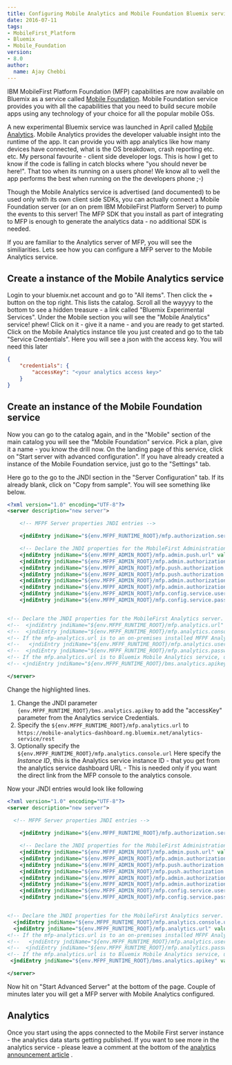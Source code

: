 ```yaml
---
title: Configuring Mobile Analytics and Mobile Foundation Bluemix services
date: 2016-07-11
tags:
- MobileFirst_Platform
- Bluemix
- Mobile_Foundation
version:
- 8.0
author:
  name: Ajay Chebbi
---
```


IBM MobileFirst Platform Foundation (MFP) capabilities are now available on Bluemix as a service called [Mobile Foundation](https://mobilefirstplatform.ibmcloud.com/tutorials/en/foundation/8.0/ibm-containers/using-mobile-foundation/). Mobile Foundation service provides you with all the capabilities that you need to build secure mobile apps using any technology of your choice for all the popular mobile OSs.

A new experimental Bluemix service was launched in April called [Mobile Analytics](https://mobilefirstplatform.ibmcloud.com/blog/2016/04/30/mobile-analytics-for-bluemix-service/). Mobile Analytics provides the developer valuable insight into the runtime of the app. It can provide you with app analytics like how many devices have connected, what is the OS breakdown, crash reporting  etc. etc. My personal favourite - client side developer logs. This is how I get to know if the code is falling in catch blocks where "you should never be here!". That too when its running on a users phone! We know all to well the app performs the best when running on the the developers phone ;-)

Though the Mobile Analytics service is advertised (and documented) to be used only with its own client side SDKs, you can actually connect a Mobile Foundation server (or an on prem IBM MobileFirst Platform Server) to pump the events to this server! The MFP SDK that you install as part of integrating to MFP is enough to generate the analytics data - no additional SDK is needed. 

If you are familiar to the Analytics server of MFP, you will see the similiarities. Lets see how you can configure a MFP server to the Mobile Analytics service.


## Create a instance of the Mobile Analytics service
Login to your bluemix.net account and go to "All items". Then click the + button on the top right. This lists the catalog. Scroll all the wayyyy to the bottom to see a hidden treasure - a link called "Bluemix Experimental Services". Under the Mobile section you will see the "Mobile Analytics" service! phew! Click on it - give it a name - and you are ready to get started. Click on the Mobile Analytics instance tile you just created and go to the tab "Service Credentials". Here you will see a json with the access key. You will need this later
```json
{
    "credentials": {
        "accessKey": "<your analytics access key>"
    }
}
```


## Create an instance of the Mobile Foundation service
Now you can go to the catalog again, and in the "Mobile" section of the main catalog you will see the "Mobile Foundation" service. Pick a plan, give it a name - you know the drill now. On the landing page of this service, click on "Start server with advanced configuration". If you have already created a instance of the Mobile Foundation service, just go to the "Settings" tab.

Here go to the go to the JNDI section in the "Server Configuration" tab. If its already blank, click on "Copy from sample". You will see something like below. 

```xml
<?xml version="1.0" encoding="UTF-8"?>
<server description="new server">

    <!-- MFPF Server properties JNDI entries -->

    <jndiEntry jndiName="${env.MFPF_RUNTIME_ROOT}/mfp.authorization.server" value='"embedded"'/>

    <!-- Declare the JNDI properties for the MobileFirst Administration Service. -->
    <jndiEntry jndiName="${env.MFPF_ADMIN_ROOT}/mfp.admin.push.url" value='"http://${env.ADMIN_HOST}:${env.MFPF_SERVER_HTTPPORT}/${env.MFPF_PUSH_ROOT}"'/>
    <jndiEntry jndiName="${env.MFPF_ADMIN_ROOT}/mfp.admin.authorization.server.url" value='"http://${env.ADMIN_HOST}:${env.MFPF_SERVER_HTTPPORT}/${env.MFPF_RUNTIME_ROOT}"'/>
    <jndiEntry jndiName="${env.MFPF_ADMIN_ROOT}/mfp.push.authorization.client.id" value='"push"'/>
    <jndiEntry jndiName="${env.MFPF_ADMIN_ROOT}/mfp.push.authorization.client.secret" value='"hsup"'/>
    <jndiEntry jndiName="${env.MFPF_ADMIN_ROOT}/mfp.admin.authorization.client.id" value='"admin"'/>
    <jndiEntry jndiName="${env.MFPF_ADMIN_ROOT}/mfp.admin.authorization.client.secret" value='"nimda"'/>
    <jndiEntry jndiName="${env.MFPF_ADMIN_ROOT}/mfp.config.service.user" value='"${env.MFPF_SERVER_ADMIN_USER}"'/>
    <jndiEntry jndiName="${env.MFPF_ADMIN_ROOT}/mfp.config.service.password" value='"${env.MFPF_SERVER_ADMIN_PASSWORD}"'/>


<!-- Declare the JNDI properties for the MobileFirst Analytics server. -->
<!--  <jndiEntry jndiName="${env.MFPF_RUNTIME_ROOT}/mfp.analytics.url" value="http://server:9080/analytics-service/rest"/> -->
<!--  <jndiEntry jndiName="${env.MFPF_RUNTIME_ROOT}/mfp.analytics.console.url" value="http://server:9080/analytics/console"/> -->
<!-- If the mfp-analytics.url is to an on-premises installed MFPF Analytics server, enter correct values for the following two properties -->
<!--   <jndiEntry jndiName="${env.MFPF_RUNTIME_ROOT}/mfp.analytics.username" value="admin"/> -->
<!--  <jndiEntry jndiName="${env.MFPF_RUNTIME_ROOT}/mfp.analytics.password" value="admin"/> -->
<!-- If the mfp.analytics.url is to Bluemix Mobile Analytics service, uncomment the following and enter the correct value -->
<!-- <jndiEntry jndiName="${env.MFPF_RUNTIME_ROOT}/bms.analytics.apikey" value='"a"'/> -->

</server>

```
 Change the highlighted lines. 
1. Change the JNDI parameter `{env.MFPF_RUNTIME_ROOT}/bms.analytics.apikey` to add the "accessKey" parameter from the Analytics service Credentials.
2. Specify the `${env.MFPF_RUNTIME_ROOT}/mfp.analytics.url` to `https://mobile-analytics-dashboard.ng.bluemix.net/analytics-service/rest` 
3. Optionally specify the `${env.MFPF_RUNTIME_ROOT}/mfp.analytics.console.url`  Here specify the *Instance ID*, this is the Analytics service instance ID - that you get from the analytics service dashboard URL - This is needed only if you want the direct link from the MFP console to the analytics console.

Now your JNDI entries would look like following

```xml
<?xml version="1.0" encoding="UTF-8"?>
<server description="new server">
  
  <!-- MFPF Server properties JNDI entries -->

    <jndiEntry jndiName="${env.MFPF_RUNTIME_ROOT}/mfp.authorization.server" value='"embedded"'/>

    <!-- Declare the JNDI properties for the MobileFirst Administration Service. -->
    <jndiEntry jndiName="${env.MFPF_ADMIN_ROOT}/mfp.admin.push.url" value='"http://${env.ADMIN_HOST}:${env.MFPF_SERVER_HTTPPORT}/${env.MFPF_PUSH_ROOT}"'/>
    <jndiEntry jndiName="${env.MFPF_ADMIN_ROOT}/mfp.admin.authorization.server.url" value='"http://${env.ADMIN_HOST}:${env.MFPF_SERVER_HTTPPORT}/${env.MFPF_RUNTIME_ROOT}"'/>
    <jndiEntry jndiName="${env.MFPF_ADMIN_ROOT}/mfp.push.authorization.client.id" value='"push"'/>
    <jndiEntry jndiName="${env.MFPF_ADMIN_ROOT}/mfp.push.authorization.client.secret" value='"hsup"'/>
    <jndiEntry jndiName="${env.MFPF_ADMIN_ROOT}/mfp.admin.authorization.client.id" value='"admin"'/>
    <jndiEntry jndiName="${env.MFPF_ADMIN_ROOT}/mfp.admin.authorization.client.secret" value='"nimda"'/>
    <jndiEntry jndiName="${env.MFPF_ADMIN_ROOT}/mfp.config.service.user" value='"${env.MFPF_SERVER_ADMIN_USER}"'/>
    <jndiEntry jndiName="${env.MFPF_ADMIN_ROOT}/mfp.config.service.password" value='"${env.MFPF_SERVER_ADMIN_PASSWORD}"'/>


<!-- Declare the JNDI properties for the MobileFirst Analytics server. -->
  <jndiEntry jndiName="${env.MFPF_RUNTIME_ROOT}/mfp.analytics.console.url" value=" https://mobile-analytics-dashboard.ng.bluemix.net/analytics/console/dashboard?instanceId=<your instance id>"/> 
  <jndiEntry jndiName="${env.MFPF_RUNTIME_ROOT}/mfp.analytics.url" value="https://mobile-analytics-dashboard.ng.bluemix.net/analytics-service/rest"/> 
<!-- If the mfp-analytics.url is to an on-premises installed MFPF Analytics server, enter correct values for the following two properties -->
<!--   <jndiEntry jndiName="${env.MFPF_RUNTIME_ROOT}/mfp.analytics.username" value="admin"/> -->
<!--  <jndiEntry jndiName="${env.MFPF_RUNTIME_ROOT}/mfp.analytics.password" value="admin"/> -->
<!-- If the mfp.analytics.url is to Bluemix Mobile Analytics service, uncomment the following and enter the correct value -->
 <jndiEntry jndiName="${env.MFPF_RUNTIME_ROOT}/bms.analytics.apikey" value='your analytics access key'/> 

</server>

```
Now hit on "Start Advanced Server" at the bottom of the page. 
Couple of minutes later you will get a MFP server with Mobile Analytics configured. 

## Analytics
Once you start using the apps connected to the Mobile First server instance - the analytics data starts getting published. If you want to see more in the analytics service - please leave a comment at the bottom of the [analytics announcement article](https://mobilefirstplatform.ibmcloud.com/blog/2016/04/30/mobile-analytics-for-bluemix-service/) .

